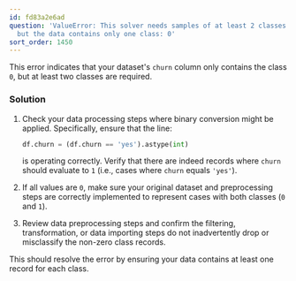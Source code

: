 ```yaml
---
id: fd83a2e6ad
question: 'ValueError: This solver needs samples of at least 2 classes in the data,
  but the data contains only one class: 0'
sort_order: 1450
---
```


This error indicates that your dataset's `churn` column only contains the class `0`, but at least two classes are required.

### Solution
1. Check your data processing steps where binary conversion might be applied. Specifically, ensure that the line:
   
   ```python
   df.churn = (df.churn == 'yes').astype(int)
   ```
   
   is operating correctly. Verify that there are indeed records where `churn` should evaluate to `1` (i.e., cases where `churn` equals `'yes'`).

2. If all values are `0`, make sure your original dataset and preprocessing steps are correctly implemented to represent cases with both classes (`0` and `1`).

3. Review data preprocessing steps and confirm the filtering, transformation, or data importing steps do not inadvertently drop or misclassify the non-zero class records.

This should resolve the error by ensuring your data contains at least one record for each class.